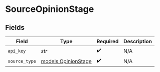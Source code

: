 # SourceOpinionStage


## Fields

| Field                                            | Type                                             | Required                                         | Description                                      |
| ------------------------------------------------ | ------------------------------------------------ | ------------------------------------------------ | ------------------------------------------------ |
| `api_key`                                        | *str*                                            | :heavy_check_mark:                               | N/A                                              |
| `source_type`                                    | [models.OpinionStage](../models/opinionstage.md) | :heavy_check_mark:                               | N/A                                              |
